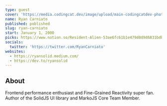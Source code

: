 ```yaml
---
type: guest
cover: 'https://media.codingcat.dev/image/upload/main-codingcatdev-photo/podcast-guest/RyanCarniato'
name: Ryan Carniato
published: published
slug: ryan-carniato
start: January 1, 2000
picks: https://www.notion.so/Resident-Alien-53ae6fc61b1e479d8d9d6831bdbc021f
socials:
  twitter: 'https://twitter.com/RyanCarniato'
websites:
  - https://ryansolid.medium.com/
  - https://dev.to/ryansolid
---
```


## About

Frontend performance enthusiast and Fine-Grained Reactivity super fan. Author of the SolidJS UI library and MarkoJS Core Team Member.
